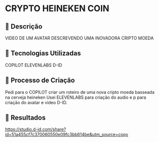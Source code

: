 # CRYPTO HEINEKEN COIN

## 📒 Descrição
VIDEO DE UM AVATAR DESCREVENDO UMA INOVADORA CRIPTO MOEDA

## 🤖 Tecnologias Utilizadas
COPILOT 
ELEVENLABS
D-ID

## 🧐 Processo de Criação
Pedi para o COPILOT criar um roteiro de uma nova cripto moeda basseada na cerveja heineken
Usei ELEVENLABS para criação do audio e p para criação do avatar e video D-ID.


## 🚀 Resultados
https://studio.d-id.com/share?id=51a455cf7c370060550e09fc3bb614be&utm_source=copy
